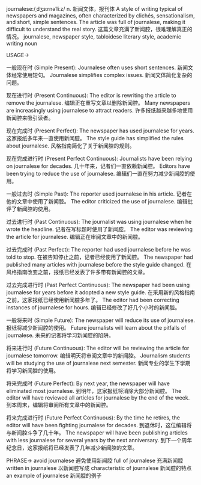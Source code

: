 journalese:/ˌdʒɜːrnəˈliːz/
n.
新闻文体，报刊体
A style of writing typical of newspapers and magazines, often characterized by clichés, sensationalism, and short, simple sentences.
The article was full of journalese, making it difficult to understand the real story. 这篇文章充满了新闻腔，很难理解真正的情况。
journalese, newspaper style, tabloidese
literary style, academic writing
noun

USAGE->

一般现在时 (Simple Present):
Journalese often uses short sentences. 新闻文体经常使用短句。
Journalese simplifies complex issues. 新闻文体简化复杂的问题。

现在进行时 (Present Continuous):
The editor is rewriting the article to remove the journalese. 编辑正在重写文章以删除新闻腔。
Many newspapers are increasingly using journalese to attract readers. 许多报纸越来越多地使用新闻腔来吸引读者。

现在完成时 (Present Perfect):
The newspaper has used journalese for years. 这家报纸多年来一直使用新闻腔。
The style guide has simplified the rules about journalese.  风格指南简化了关于新闻腔的规则。

现在完成进行时 (Present Perfect Continuous):
Journalists have been relying on journalese for decades.  几十年来，记者们一直依赖新闻腔。
Editors have been trying to reduce the use of journalese. 编辑们一直在努力减少新闻腔的使用。

一般过去时 (Simple Past):
The reporter used journalese in his article. 记者在他的文章中使用了新闻腔。
The editor criticized the use of journalese. 编辑批评了新闻腔的使用。

过去进行时 (Past Continuous):
The journalist was using journalese when he wrote the headline. 记者在写标题时使用了新闻腔。
The editor was reviewing the article for journalese. 编辑正在审阅文章中的新闻腔。

过去完成时 (Past Perfect):
The reporter had used journalese before he was told to stop.  在被告知停止之前，记者已经使用了新闻腔。
The newspaper had published many articles with journalese before the style guide changed. 在风格指南改变之前，报纸已经发表了许多带有新闻腔的文章。

过去完成进行时 (Past Perfect Continuous):
The newspaper had been using journalese for years before it adopted a new style guide. 在采用新的风格指南之前，这家报纸已经使用新闻腔多年了。
The editor had been correcting instances of journalese for hours. 编辑已经修改了好几个小时的新闻腔。

一般将来时 (Simple Future):
The newspaper will reduce its use of journalese. 报纸将减少新闻腔的使用。
Future journalists will learn about the pitfalls of journalese. 未来的记者将学习新闻腔的陷阱。

将来进行时 (Future Continuous):
The editor will be reviewing the article for journalese tomorrow. 编辑明天将审阅文章中的新闻腔。
Journalism students will be studying the use of journalese next semester. 新闻专业的学生下学期将学习新闻腔的使用。


将来完成时 (Future Perfect):
By next year, the newspaper will have eliminated most journalese. 到明年，这家报纸将消除大部分新闻腔。
The editor will have reviewed all articles for journalese by the end of the week. 到本周末，编辑将审阅所有文章中的新闻腔。

将来完成进行时 (Future Perfect Continuous):
By the time he retires, the editor will have been fighting journalese for decades. 到退休时，这位编辑将与新闻腔斗争了几十年。
The newspaper will have been publishing articles with less journalese for several years by the next anniversary. 到下一个周年纪念日，这家报纸将已经发表了几年减少新闻腔的文章。



PHRASE->
avoid journalese  避免使用新闻腔
full of journalese 充满新闻腔
written in journalese  以新闻腔写成
characteristic of journalese  新闻腔的特点
an example of journalese 新闻腔的例子
